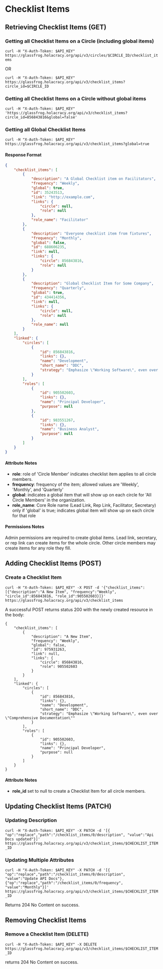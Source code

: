 Checklist Items
==========

Retrieving Checklist Items (GET)
--------------------------

### Getting all Checklist Items on a Circle (including global items)

`curl -H "X-Auth-Token: $API_KEY" https://glassfrog.holacracy.org/api/v3/circles/$CIRCLE_ID/checklist_items`

OR

`curl -H "X-Auth-Token: $API_KEY" https://glassfrog.holacracy.org/api/v3/checklist_items?circle_id=$CIRCLE_ID`


### Getting all Checklist Items on a Circle without global items

`curl -H "X-Auth-Token: $API_KEY" 'https://glassfrog.holacracy.org/api/v3/checklist_items?circle_id=856843816&global=false'`

### Getting all Global Checklist Items

`curl -H "X-Auth-Token: $API_KEY" https://glassfrog.holacracy.org/api/v3/checklist_items?global=true`


#### Response Format

```json
{
    "checklist_items": [
        {
            "description": "A Global Checklist item on Facilitators",
            "frequency": "Weekly",
            "global": true,
            "id": 35243513,
            "link": "http://example.com",
            "links": {
                "circle": null,
                "role": null
            },
            "role_name": "Facilitator"
        },
        {
            "description": "Everyone checklist item from fixtures",
            "frequency": "Monthly",
            "global": false,
            "id": 688606235,
            "link": null,
            "links": {
                "circle": 856843816,
                "role": null
            }
        },
        {
            "description": "Global Checklist Item for Some Company",
            "frequency": "Quarterly",
            "global": true,
            "id": 434414356,
            "link": null,
            "links": {
                "circle": null,
                "role": null
            },
            "role_name": null
        }
    ],
    "linked": {
        "circles": [
            {
                "id": 856843816,
                "links": {},
                "name": "Development",
                "short_name": "DDC",
                "strategy": "Emphasize \"Working Software\", even over \"Comprehensive Documentation\""
            }
        ],
        "roles": [
            {
                "id": 905502603,
                "links": {},
                "name": "Principal Developer",
                "purpose": null
            },
            {
                "id": 983551267,
                "links": {},
                "name": "Business Analyst",
                "purpose": null
            }
        ]
    }
}
```

#### Attribute Notes

* **role**:  role of 'Circle Member' indicates checklist item applies to all circle members.
* **frequency**: frequency of the item; allowed values are 'Weekly', 'Monthly', and 'Quarterly'
* **global**: indicates a global item that will show up on each circle for 'All Circle Members' in the organization.
* **role_name**: Core Role name (Lead Link, Rep Link, Facilitator, Secretary) only if 'global' is true; indicates global item will show up on each circle for that role

#### Permissions Notes

Admin permissions are required to create global items.
Lead link, secretary, or rep link can create items for the whole circle.
Other circle members may create items for any role they fill.


Adding Checklist Items (POST)
-------------------------------

### Create a Checklist Item

`curl -H "X-Auth-Token: $API_KEY" -X POST -d '{"checklist_items":[{"description":"A New Item", "frequency":"Weekly", "circle_id":856843816, "role_id":905502603}]}' https://glassfrog.holacracy.org/api/v3/checklist_items`

A successful POST returns status 200 with the newly created resource in the body:

```
{
    "checklist_items": [
        {
            "description": "A New Item",
            "frequency": "Weekly",
            "global": false,
            "id": 975931263,
            "link": null,
            "links": {
                "circle": 856843816,
                "role": 905502603
            }
        }
    ],
    "linked": {
        "circles": [
            {
                "id": 856843816,
                "links": {},
                "name": "Development",
                "short_name": "DDC",
                "strategy": "Emphasize \"Working Software\", even over \"Comprehensive Documentation\""
            }
        ],
        "roles": [
            {
                "id": 905502603,
                "links": {},
                "name": "Principal Developer",
                "purpose": null
            }
        ]
    }
}
```


#### Attribute Notes

* **role_id** set to null to create a Checklist Item for all circle members.

Updating Checklist Items (PATCH)
-------------------------------

### Updating Description

`curl -H "X-Auth-Token: $API_KEY" -X PATCH -d '[{ "op":"replace","path":"/checklist_items/0/description", "value":"Api Docs updated"}]' https://glassfrog.holacracy.org/api/v3/checklist_items/$CHECKLIST_ITEM_ID`

### Updating Multiple Attributes

`curl -H "X-Auth-Token: $API_KEY" -X PATCH -d '[{ "op":"replace","path":"/checklist_items/0/description", "value":"Update API Docs"},{"op":"replace","path":"/checklist_items/0/frequency", "value":"Monthly"}]' https://glassfrog.holacracy.org/api/v3/checklist_items/$CHECKLIST_ITEM_ID`

Returns 204 No Content on success.


Removing Checklist Items
-------------------------------

### Remove a Checklist Item (DELETE)

`curl -H "X-Auth-Token: $API_KEY" -X DELETE https://glassfrog.holacracy.org/api/v3/checklist_items/$CHECKLIST_ITEM_ID`

returns 204 No Content on success.

